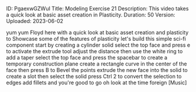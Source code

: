 ID: PgaexwGZWuI
Title: Modeling Exercise 21
Description: This video takes a quick look at basic asset creation in Plasticity.
Duration: 50
Version: 
Uploaded: 2023-06-02

yum yum Floyd here with a quick look at
basic asset creation and plasticity to
Showcase some of the features of
plasticity let's build this simple
sci-fi component start by creating a
cylinder solid select the top face and
press e to activate the extrude tool
adjust the distance then use the white
ring to add a taper
select the top face and press the
spacebar to create a temporary
construction plane create a rectangle
curve in the center of the face then
press B to Bevel the points extrude the
new face into the solid to create a slot
then select the solid press Ctrl 2 to
convert the selection to edges add
fillets and you're good to go
oh look at the time
foreign
[Music]
